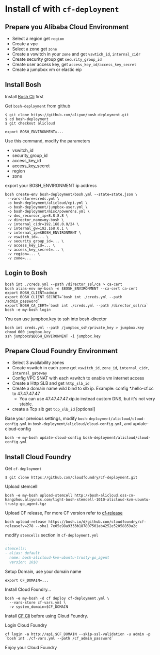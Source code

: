 # Install cf with `cf-deployment`

## Prepare you Alibaba Cloud Environment

- Select a region get `region`
- Create a vpc
- Select a zone get `zone`
- Create a vswitch in your `zone` and get `vswtich_id`, `internal_cidr`
- Create security group get `security_group_id`
- Create user access key, get `access_key_id/access_key_secret`
- Create a jumpbox vm or elastic eip

## Install Bosh 

Install [Bosh Cli](http://bosh.io/docs/cli-v2.html#install) first

Get `bosh-deployment` from github

```
$ git clone https://github.com/aliyun/bosh-deployment.git
$ cd bosh-deployment
$ git checkout alicloud
```

```
export BOSH_ENVIRONMENT=...
```

Use this command, modify the parameters

- vswitch_id
- security_group_id
- access_key_id
- access_key_secret
- region
- zone

export your BOSH_ENVIRONMENT ip address

```
bosh create-env bosh-deployment/bosh.yml --state=state.json \
 --vars-store=creds.yml \
 -o bosh-deployment/alicloud/cpi.yml \
 -o bosh-deployment/jumpbox-user.yml \
 -o bosh-deployment/misc/powerdns.yml \
 -v dns_recursor_ip=8.8.8.8 \
 -v director_name=my-bosh \
 -v internal_cidr=192.168.0.0/24 \
 -v internal_gw=192.168.0.1 \
 -v internal_ip=$BOSH_ENVIRONMENT \
 -v vswitch_id=... \
 -v security_group_id=... \
 -v access_key_id=... \
 -v access_key_secret=... \
 -v region=... \
 -v zone=...
```

## Login to Bosh

```
bosh int ./creds.yml --path /director_ssl/ca > ca-cert
bosh alias-env my-bosh -e $BOSH_ENVIRONMENT --ca-cert ca-cert
export BOSH_CLIENT=admin
export BOSH_CLIENT_SECRET=`bosh int ./creds.yml --path /admin_password`
export BOSH_CA_CERT=`bosh int ./creds.yml --path /director_ssl/ca`
bosh -e my-bosh login
```

You can use jumpbox.key to ssh into bosh-director

```
bosh int creds.yml --path /jumpbox_ssh/private_key > jumpbox.key
chmod 600 jumpbox.key
ssh jumpbox@$BOSH_ENVIRONMENT -i jumpbox.key
```

## Prepare Cloud Foundry Environment

- Select 3 availability zones
- Create vswitch in each zone get `vswitch_id`, `zone_id`, `internal_cidr`, `internal_gateway`
- Config VPC SNAT with each vswitch to enable vm internet access
- Create a Http SLB and get `http_slb_id`
- Create a domain name wild bind to slb ip. Example: config *.hello-cf.cc to 47.47.47.47
    - You can use 47.47.47.47.xip.io instead custom DNS, but it's not very stable.
- create a Tcp slb get `tcp_slb_id` [optional]


Base your previous settings, modify `bosh-deployment/alicloud/cloud-config.yml` in `bosh-deployment/alicloud/cloud-config.yml`, and update-cloud-config

```
bosh -e my-bosh update-cloud-config bosh-deployment/alicloud/cloud-config.yml
```

## Install Cloud Foundry

Get `cf-deployment`

```
$ git clone https://github.com/cloudfoundry/cf-deployment.git
```

Upload stemcell

```
bosh -e my-bosh upload-stemcell http://bosh-alicloud.oss-cn-hangzhou.aliyuncs.com/light-bosh-stemcell-1010-alicloud-kvm-ubuntu-trusty-go_agent.tgz
```

Upload CF release, For more CF version refer to [cf-release](https://bosh.io/releases/github.com/cloudfoundry/cf-release?all=1)

```
bosh upload-release https://bosh.io/d/github.com/cloudfoundry/cf-release?v=278 --sha1 7e05e98a9333b187807501ab4252e52058859a2c
```

modify `stemcells` section in `cf-deployment.yml`

```yaml
...
stemcells:
- alias: default
  name: bosh-alicloud-kvm-ubuntu-trusty-go_agent
  version: 1010
```

Setup Domain, use your domain name

```
export CF_DOMAIN=...
```

Install Cloud Foundry...

```
bosh -e my-bosh -d cf deploy cf-deployment.yml \
  --vars-store cf-vars.yml \
  -v system_domain=$CF_DOMAIN
```

Install [CF Cli](https://docs.cloudfoundry.org/cf-cli/install-go-cli.html) before using Cloud Foundry.

Login Cloud Foundry

```
cf login -a http://api.$CF_DOMAIN --skip-ssl-validation -u admin -p `bosh int ./cf-vars.yml --path /cf_admin_password`
```

Enjoy your Cloud Foundry